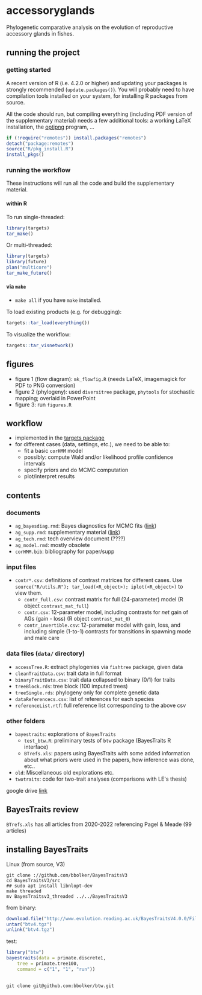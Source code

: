 # accessoryglands

Phylogenetic comparative analysis on the evolution of reproductive accessory glands in fishes.

## running the project

### getting started

A recent version of R (i.e. 4.2.0 or higher) and updating your packages is strongly recommended (`update.packages()`). You will probably need to have compilation tools installed on your system, for installing R packages from source.

All the code should run, but compiling everything (including PDF version of the supplementary material) needs a few additional tools: a working LaTeX installation, the [optipng](https://optipng.sourceforge.net/) program, ...

```r
if (!require("remotes")) install.packages("remotes")
detach("package:remotes")
source("R/pkg_install.R")
install_pkgs()
```

### running the workflow

These instructions will run all the code and build the supplementary material.

#### within R

To run single-threaded:

```r
library(targets)
tar_make()
```

Or multi-threaded:

```r
library(targets)
library(future)
plan("multicore")
tar_make_future()
```

#### via `make`

- `make all` if you have `make` installed.

To load existing products (e.g. for debugging):

```r
targets::tar_load(everything())
```

To visualize the workflow:

```r
targets::tar_visnetwork()
```

## figures

- figure 1 (flow diagram): `mk_flowfig.R` (needs LaTeX, imagemagick for PDF to PNG conversion)
- figure 2 (phylogeny): used `diversitree` package, `phytools` for stochastic mapping; overlaid in PowerPoint
- figure 3: run `figures.R`

## workflow

- implemented in the [targets package](https://books.ropensci.org/targets/)
- for different cases (data, settings, etc.), we need to be able to:
   - fit a basic `corHMM` model
   - possibly: compute Wald and/or likelihood profile confidence intervals
   - specify priors and do MCMC computation
   - plot/interpret results

## contents

### documents

- `ag_bayesdiag.rmd`: Bayes diagnostics for MCMC fits ([link](http://www.math.mcmaster.ca/bolker/AG/ag_bayesdiag.html))
- `ag_supp.rmd`: supplementary material ([link](http://www.math.mcmaster.ca/bolker/AG/ag_supp.html))
- `ag_tech.rmd`: tech overview document (????)
- `ag_model.rmd`: mostly obsolete
- `corHMM.bib`: bibliography for paper/supp

### input files

- `contr*.csv`: definitions of contrast matrices for different cases. Use `source("R/utils.R"); tar_load(<R_object>); iplot(<R_object>)` to view them.
    - `contr_full.csv`: contrast matrix for full (24-parameter) model (R object `contrast_mat_full`)
	- `contr.csv`: 12-parameter model, including contrasts for *net* gain of AGs (gain - loss) (R object `contrast_mat_0`)
	- `contr_invertible.csv`: 12-parameter model with gain, loss, and including simple (1-to-1) contrasts for transitions in spawning mode and male care

### data files (`data/` directory)

- `accessTree.R`: extract phylogenies via `fishtree` package, given data
- `cleanTraitData.csv`: trait data in full format
- `binaryTraitData.csv`: trait data collapsed to binary (0/1) for traits
- `treeBlock.rds`: tree block (100 imputed trees)
- `treeSingle.rds`: phylogeny only for complete genetic data
- `dataReferencecs.csv`: list of references for each species
- `referenceList.rtf`: full reference list corresponding to the above csv

### other folders

- `bayestraits`: explorations of `BayesTraits`
   - `test_btw.R`: preliminary tests of `btw` package (BayesTraits R interface)
   - `BTrefs.xls`: papers using BayesTraits with some added information about what priors were used in the papers, how inference was done, etc..
- `old`: Miscellaneous old explorations etc.
- `twotraits`: code for two-trait analyses (comparisons with LE's thesis)


google drive [link](https://drive.google.com/drive/folders/1S5KwLDQavshwS8i0e9_g1jRiVUw8rnLO?usp=sharing)

## BayesTraits review

`BTrefs.xls` has all articles from 2020-2022 referencing Pagel & Meade (99 articles)

## installing BayesTraits

Linux (from source, V3)

```
git clone ://github.com/bbolker/BayesTraitsV3
cd BayesTraitsV3/src
## sudo apt install libnlopt-dev
make threaded
mv BayesTraitsv3_threaded ../../BayesTraitsV3
```

from binary:

```r
download.file("http://www.evolution.reading.ac.uk/BayesTraitsV4.0.0/Files/BayesTraitsV4.0.0-Linux.tar.gz", destfile = "btv4.tgz")
untar("btv4.tgz")
unlink("btv4.tgz")
```

test:

```r
library("btw")
bayestraits(data = primate.discrete1,
	tree = primate.tree100,
	command = c("1", "1", "run"))
```

##



```
git clone git@github.com:bbolker/btw.git
```
